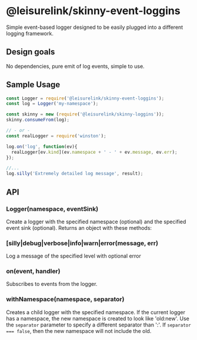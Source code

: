 # @leisurelink/skinny-event-loggins

Simple event-based logger designed to be easily plugged into a different logging framework.

## Design goals

No dependencies, pure emit of log events, simple to use.

## Sample Usage

```javascript
const Logger = require('@leisurelink/skinny-event-loggins');
const log = Logger('my-namespace');

const skinny = new (require('@leisurelink/skinny-loggins'));
skinny.consumeFrom(log);

// - or -
const realLogger = require('winston');

log.on('log', function(ev){
  realLogger[ev.kind](ev.namespace + ' - ' + ev.message, ev.err);
});

//...
log.silly('Extremely detailed log message', result);
```

## API

### Logger(namespace, eventSink)
Create a logger with the specified namespace (optional) and the specified event sink (optional). Returns an object with these methods:

### [silly|debug|verbose|info|warn|error(message, err)
Log a message of the specified level with optional error

### on(event, handler)
Subscribes to events from the logger.

### withNamespace(namespace, separator)
Creates a child logger with the specified namespace. If the current logger has a namespace, the new namespace is created to look like 'old:new'. Use the `separator` parameter to specify a different separator than ':'. If `separator === false`, then the new namespace will not include the old.
